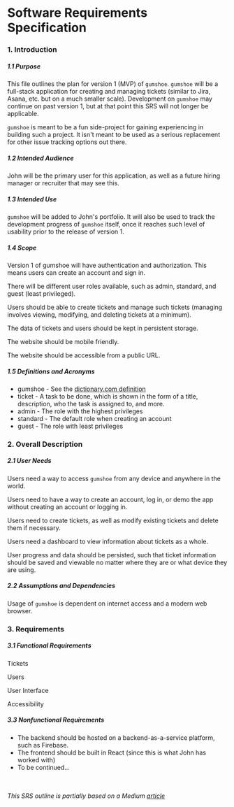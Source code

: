 # Software Requirements Specification

### 1. Introduction
##### 1.1 Purpose
This file outlines the plan for version 1 (MVP) of `gumshoe`. `gumshoe` will be a full-stack application for creating and managing tickets (similar to Jira, Asana, etc. but on a much smaller scale). Development on `gumshoe` may continue on past version 1, but at that point this SRS will not longer be applicable.

`gumshoe` is meant to be a fun side-project for gaining experiencing in building such a project. It isn't meant to be used as a serious replacement for other issue tracking options out there.
##### 1.2 Intended Audience
John will be the primary user for this application, as well as a future hiring manager or recruiter that may see this.
##### 1.3 Intended Use
`gumshoe` will be added to John's portfolio. It will also be used to track the development progress of `gumshoe` itself, once it reaches such level of usability prior to the release of version 1.
##### 1.4 Scope
Version 1 of gumshoe will have authentication and authorization. This means users can create an account and sign in. 

There will be different user roles available, such as admin, standard, and guest (least privileged).

Users should be able to create tickets and manage such tickets (managing involves viewing, modifying, and deleting tickets at a minimum). 

The data of tickets and users should be kept in persistent storage.

The website should be mobile friendly.

The website should be accessible from a public URL.
##### 1.5 Definitions and Acronyms
- gumshoe - See the [dictionary.com definition](https://www.dictionary.com/browse/gumshoe)
- ticket - A task to be done, which is shown in the form of a title, description, who the task is assigned to, and more.
- admin - The role with the highest privileges
- standard - The default role when creating an account
- guest - The role with least privileges
### 2. Overall Description
##### 2.1 User Needs
Users need a way to access `gumshoe` from any device and anywhere in the world.

Users need to have a way to create an account, log in, or demo the app without creating an account or logging in.

Users need to create tickets, as well as modify existing tickets and delete them if necessary.

Users need a dashboard to view information about tickets as a whole.

User progress and data should be persisted, such that ticket information should be saved and viewable no matter where they are or what device they are using.
##### 2.2 Assumptions and Dependencies
Usage of `gumshoe` is dependent on internet access and a modern web browser.
### 3. Requirements
##### 3.1 Functional Requirements
Tickets

Users

User Interface

Accessibility
##### 3.3 Nonfunctional Requirements
- The backend should be hosted on a backend-as-a-service platform, such as Firebase.
- The frontend should be built in React (since this is what John has worked with)
- To be continued...

\
\
*This SRS outline is partially based on a Medium [article](https://medium.com/@vincetran_28429/software-requirements-specification-srs-document-fd9ab103b18)*
